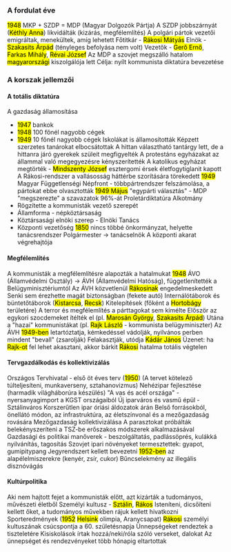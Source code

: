 ### A fordulat éve
<mark class="hltr-orange">1948</mark> MKP + SZDP = MDP (Magyar Dolgozók Pártja)
A SZDP jobbszárnyát (<mark class="hltr-cyan">Kéthly Anna</mark>) likvidálták (kizárás, megfélemlítés)
A polgári pártok vezetői emigráltak, menekültek, amíg lehetett
Főtitkár - <mark class="hltr-cyan">Rákosi Mátyás</mark>
Elnök - <mark class="hltr-cyan">Szakasits Árpád</mark> (tényleges befolyása nem volt)
Vezetők - <mark class="hltr-cyan">Gerő Ernő</mark>, <mark class="hltr-cyan">Farkas Mihály</mark>, <mark class="hltr-cyan">Révai József</mark>
Az MDP a szovjet megszálló hatalom <mark class="hltr-green">magyarországi</mark> kiszolgálója lett
Célja: nyílt kommunista diktatúra bevezetése
### A korszak jellemzői
#### A totális diktatúra
A gazdaság államosítása 
- <mark class="hltr-orange">1947</mark> bankok
- <mark class="hltr-orange">1948</mark> 100 főnél nagyobb cégek
- <mark class="hltr-orange">1949</mark> 10 főnél nagyobb cégek
Iskolákat is államosították
Képzett szerzetes tanárokat elbocsátottak
A hittan választható tantárgy lett, de a hittanra járó gyerekek szüleit megfigyelték
A protestáns egyházakat az állammal való megegyezésre kényszerítették
A katolikus egyházat megtörték - <mark class="hltr-cyan">Mindszenty József</mark> esztergomi érsek életfogytiglanit kapott
A Rákosi-rendszer a vallásosság háttérbe szorítására törekedett
<mark class="hltr-orange">1949</mark> Magyar Függetlenségi Népfront - többpártrendszer felszámolása, a pártokat ebbe olvasztották
<mark class="hltr-orange">1949 Május</mark> "egypárti választás" - MDP "megszerezte" a szavazatok 96%-át
Proletárdiktatúra
Alkotmány 
- Rögzítette a kommunisták vezető szerepét
- Államforma - népköztársaság
- Köztársasági elnöki szerep - Elnöki Tanács
- Központi vezetőség
<mark class="hltr-orange">1850</mark> nincs többé önkormányzat, helyette tanácsrendszer
Polgármester → tanácselnök
A központi akarat végrehajtója
#### Megfélemlítés
A kommunisták a megfélemlítésre alapozták a hatalmukat
<mark class="hltr-orange">1948</mark> ÁVO (Államvédelmi Osztály) → ÁVH (Államvédelmi Hatóság), függetlenítették a Belügyminisztériumtól
Az ÁVH közvetlenül <mark class="hltr-cyan">Rákosinak</mark> engedelmeskedett
Senki sem érezhette magát biztonságban (fekete autó)
Internálótáborok és büntetőtáborok (<mark class="hltr-green">Kistarcsa</mark>, <mark class="hltr-green">Recsk</mark>)
Kitelepítések (főként a <mark class="hltr-green">Hortobágy</mark> területére)
A terror és megfélemlítés a párttagokat sem kímélte
Először az egykori szocdemeket ítélték el (pl. <mark class="hltr-cyan">Marosán György</mark>, <mark class="hltr-cyan">Szakasits Árpád</mark>)
Utána a "hazai" kommunistákat (pl. <mark class="hltr-cyan">Rajk László</mark> - kommunista belügyminiszter)
Az ÁVH <mark class="hltr-orange">1949-ben</mark> letartóztatja, kémkedéssel vádolják, nyilvános perben mindent "bevall" (zsarolják)
Felakasztják, utódja <mark class="hltr-cyan">Kádár János</mark>
Üzenet: ha <mark class="hltr-cyan">Rajk-ot</mark> fel lehet akasztani, akkor bárkit
<mark class="hltr-cyan">Rákosi</mark> hatalma totális végtelen
#### Tervgazdálkodás és kollektivizálás
Országos Tervhivatal - első öt éves terv (<mark class="hltr-orange">1950</mark>)
(A tervet kötelező túlteljesíteni, munkaverseny, sztahanovizmus)
Nehézipar fejlesztése (harmadik világháborúra készülés)
"A vas és acél országa" - nyersanyagimport a KGST országaiból
Új iparváros és vasmű épül - Sztálinváros
Korszerűtlen ipar óriási áldozatok árán
Belső forrásokból, önellátó módon, az infrastruktúra, az életszínvonal és a mezőgazdaság rovására
Mezőgazdaság kollektivizálása
A parasztokat próbálták belekényszeríteni a TSZ-be erőszakos módszerek alkalmazásával
Gazdasági és politikai manőverek - beszolgáltatás, padlássöprés, kulákká nyilvánítás, tagosítás
Szovjet ipari növényeket termesztettek: gyapot, gumipitypang
Jegyrendszert kellett bevezetni <mark class="hltr-orange">1952-ben</mark> az alapélelmiszerekre (kenyér, zsír, cukor)
Bűncselekmény az illegális disznóvágás
#### Kultúrpolitika
Aki nem hajtott fejet a kommunisták előtt, azt kizárták a tudományos, művészeti életből
Személyi kultusz - <mark class="hltr-cyan">Sztálin</mark>, <mark class="hltr-cyan">Rákos</mark>
Isteníteni, dicsőíteni kellett őket, a tudományos művekben rájuk kellett hivatkozni
Sporteredmények (<mark class="hltr-orange">1952</mark> <mark class="hltr-green">Helsink</mark> olimpia, Aranycsapat)
<mark class="hltr-cyan">Rákosi</mark> személyi kultuszának csúcspontja a 60. születésnapja
Ünnepségeket rendeztek a tiszteletére
Kisiskolások írtak hozzá/neki/róla szóló verseket, dalokat
Az ünnepséget és rendezvényeket több hónapig eltartottak